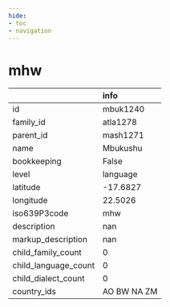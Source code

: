 ```yaml
---
hide:
- toc
- navigation
---
```

# mhw
|                      | info        |
|:---------------------|:------------|
| id                   | mbuk1240    |
| family_id            | atla1278    |
| parent_id            | mash1271    |
| name                 | Mbukushu    |
| bookkeeping          | False       |
| level                | language    |
| latitude             | -17.6827    |
| longitude            | 22.5026     |
| iso639P3code         | mhw         |
| description          | nan         |
| markup_description   | nan         |
| child_family_count   | 0           |
| child_language_count | 0           |
| child_dialect_count  | 0           |
| country_ids          | AO BW NA ZM |